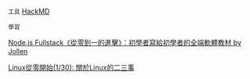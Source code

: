 `工具`
[HackMD](https://hackmd.io/)

`學習`

[Node.js Fullstack《從零到一的進擊》：初學者寫給初學者的全端軟體教材 by Jollen](https://github.com/jollen/nodejs-fullstack-book)

[Linux從零開始(1/30): 關於Linux的二三事](https://ithelp.ithome.com.tw/articles/10192168?sc=rss.qu)

